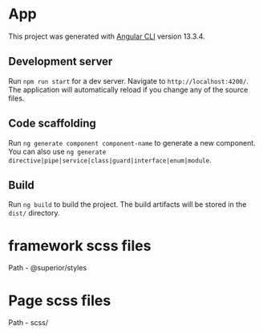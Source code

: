 # App

This project was generated with [Angular CLI](https://github.com/angular/angular-cli) version 13.3.4.

## Development server

Run `npm run start` for a dev server. Navigate to `http://localhost:4200/`. The application will automatically reload if you change any of the source files.

## Code scaffolding

Run `ng generate component component-name` to generate a new component. You can also use `ng generate directive|pipe|service|class|guard|interface|enum|module`.

## Build

Run `ng build` to build the project. The build artifacts will be stored in the `dist/` directory.

# framework scss files

Path - @superior/styles

# Page scss files

Path - scss/
